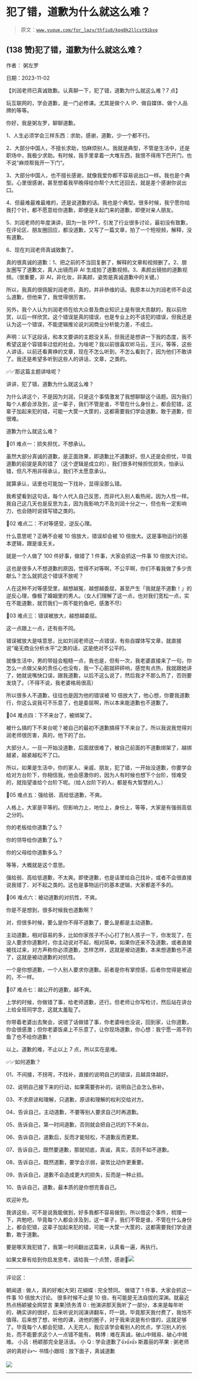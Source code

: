 # 犯了错，道歉为什么就这么难？

> 原文：[`www.yuque.com/for_lazy/thfiu8/kpg8k2llcst9ibxq`](https://www.yuque.com/for_lazy/thfiu8/kpg8k2llcst9ibxq)

## (138 赞)犯了错，道歉为什么就这么难？

作者： 粥左罗

日期：2023-11-02

【刘润老师已真诚致歉。认真聊一下，犯了错，道歉为什么就这么难？7 点】

玩互联网的，学会道歉，是一门必修课。尤其是做个人 IP、做自媒体、做个人品牌的等等。

你好，我是粥左罗，聊聊道歉。

1、人生必须学会三样东西：求助，感谢，道歉，少一个都不行。

2、大部分中国人，不擅长求助，怕麻烦别人。我就是典型，不管是生活中，还是职场中，我极少求助。有时候，我手里拿着一大堆东西，我恨不得用下巴开门，也不说“麻烦帮我开一下门”。

3、大部分中国人，也不擅长感谢，就像我爱你都不容易说出口一样。我也是个典型。心里很感谢，甚至想着我早晚得给你帮个大忙还回去，就是差个感谢你说出口。

4、但最难最难最难的，还是说道歉的话。我也是个典型。很多时候，我宁愿你给我打个针，都不愿意给你道歉，即便是关起门来的道歉，即便对亲人朋友。

5、刘润老师的年度演讲，因为一张 PPT，引发了行业很多讨论，最初没有致歉，在评论区、朋友圈回应，都没道歉，又写了一篇文章，拍了一个短视频，解释，没有道歉。

6、现在刘润老师真诚致歉了。

真的很真诚的道歉：1、把之前的不当回复删了，解释的文章和视频删了。2、朋友圈写了道歉文，真人出镜而非 AI 生成拍了道歉视频。3、素颜出镜拍的道歉视频。（很重要，非 AI，非化妆，非美颜，姿势是真诚道歉中的关键。）

所以，我真的很佩服刘润老师，真的，并非恭维的话。我原本以为刘润老师不会这么道歉，但他来了，我觉得很厉害。

另外，我个人认为刘润老师在给大众普及商业知识上是有很大贡献的，我以前欣赏，以后一样欣赏。这个错误是真的错误，也是专业上的不该犯的错误，但我还是认为这一个错误，不能逻辑推论说刘润商业分析能力差，不成立。

声明：以下这段话，和本文要讲的主题没关系，但我还是想讲一下我的态度，我不希望这是个容错率过低的社会。为啥呢？我以前很喜欢听马云，王兴，等等，这些人讲话，以前还看黄峥的文章，现在不怎么听到，不怎么看到了，因为他们不敢讲了。我还是希望多听到这些人的讲话，文章，之类的。

✅✅那这篇主题讲啥呢？

讲讲，犯了错，道歉为什么就这么难？

为什么讲这个，不是因为刘润，只是这个事情激发了我想聊聊这个话题。因为我们每个人都会涉及到，这一辈子，我们不管是谁，不管在什么身份上，都会犯错，这辈子加起来犯的错，可能一大筐一大筐的，这都需要我们学会道歉，敢于道歉，但很难。

道歉为什么就这么难？

🎁01 难点一：损失担忧，不想承认。

虽然大部分真诚的道歉，是正面效果，即道歉比不道歉好。但人还是会担忧，毕竟道歉的前提是真的错了（这个逻辑是成立的），我们很多时候担忧损失，怕承认错，但凡不用非得承认，我们不太愿意承认。

就算承认，话里也可能加一下找补，显得没那么错。

我希望看到这句话，每个人代入自己反思，而非代入别人看热闹，因为人性一样。我自己这几天也是反思为主，因为我影响力不及刘润十分之一，但也有一定影响力，也会随时说错写错之类的。

🎁02 难点二：不对等感受，逆反心理。

什么意思呢？正确不会被 10 倍放大，错误却会被 10 倍放大。这是事物运行的基本逻辑，跟是谁无关。

就是一个人做了 100 件好事，做错了 1 件事，大家会抓这一件事 10 倍放大讨论。

这也是很多人不想道歉的原因，觉得不对等啊，不公平啊，你们不看我做了多少贡献么？怎么就抓这个错误不放呢？

人在这种不对等感受里，越想越冤，越想越委屈，甚至产生「我就是不道歉！」的逆反心理，像极了婚姻里的男人。（女人们理解了这一点，也对我们宽松一点，实在不能道歉，就罚我们一周不能钓鱼吧，感激不尽）

🎁03 难点三：错误被放大，越想越委屈。

这一点跟上一点，还有些不同。

错误被放大是啥意思，比如刘润老师这一点错误，有些自媒体写文章，就直接说“毫无商业分析水平”之类的话，这是绝对不公平的。

就像生活中，男的带娃会粗糙一点，我也是，但有一次，我老婆直接来了一句，你怎么一点做父亲的责任心也没有，我一下心脏就砰砰响，感觉有点热，我就跟她讲了，她就说嘴快口误，跟我道歉，以后不这么说了，然后我才不那么热了，否则要发烧了。（不得不说，我老婆格局很高）

所以很多人不道歉，往往也是因为他的错误被 10 倍放大了，他心想，你要我道歉行，你这么说我可不乐意了，也是委屈啊，所以本来能道歉也不道歉了。

🎁04 难点四：下不来台了，被绑架了。

被什么搞的下不来台呢？被自己的最初不道歉搞得下不来台了。所以我说我觉得刘润老师很厉害，真的，他下的了台。

大部分人，一旦一开始没道歉，后面就很难了，被自己前面的不道歉绑架了，越绑越紧，越紧越松不了口。

所以，如果是生活中，你的家人、亲戚、朋友，犯了错，一开始没道歉，你要学会给对方台阶下，你相信我，他会感激你的，因为人有时候也想下个台阶，怪难受的，就指望谁给个台阶下呢。（给人台阶下的人，都是有大智慧的人。）

🎁05 难点五：强给弱、高给低道歉，不爽。

人格上，大家是平等的。但影响力上，地位上，身份上，等等，大家是有强弱高低之分的。

你的老板给你道歉了么？

你的领导给你道歉了么？

你的父母给你道歉多么？

等等，大概就是这个意思。

强给弱、高给低道歉，不太爽。即使道歉，也是话里给自己找补，或者不会很直接说我错了、对不起之类的。这也是事物运行的基本逻辑，大家都差不多的。

🎁06 难点六：被动道歉的对抗性，不爽。

你是不是想到，很多时候我也道歉啊？

对，但很多时候，要么是你不得不道歉了，要么是都是主动道歉。

主动道歉，相对容易的多，比如你家孩子不小心打了别人孩子一下，你发现了，在没人要求你道歉时，你主动说对不起，相对简单。如果你还来不及道歉，或者直接被找过来，对方声称你必须道歉，怎样怎样，这就是被动道歉，本来想道歉也不道了，这就是被动道歉的对抗性。

一个是你想道歉，一个人别人要求你道歉。前者是你有掌控感，后者你觉得是被迫的，不一样。

🎁07 难点七：越公开的道歉，越不爽。

上学的时候，你做错了事，给老师道歉，还行。但老师让你写检讨，然后站在讲台上给全班同学念，这就太羞耻了。

你带着老婆出去聚会，说错了话做错了事，你老婆啥也没说，回到家，让你道歉，你会很感激；但你老婆饭桌上不乐意了，让你现场道歉，你心想：我宁愿一周不钓鱼了也不给你道歉！

以上。道歉的难，不止以上 7 点，所以实在是难。

✅✅如何道歉？

01、不间接，不拐弯，不找补，直接的说明自己的错误，且越具体越好。

02、说明自己接下来的行动，如果需要弥补的，说明自己会怎么弥补。

03、不求原谅和理解，只道歉，原谅和理解的权利交给对方。

04、告诉自己，主动道歉，不要等别人要求自己时再道歉。

05、告诉自己，第一时间道歉，否则就会把自己坑的下不来台。

06、告诉自己，道歉后，反而才能轻松，不道歉反而更累。

07、告诉自己，既然要道歉，那就彻底，真诚，真实，否则不如不道歉。

08、告诉自己，既然道歉，要学会示弱，姿势比动作更重要。

09、告诉自己，道歉不会造成更大的损失，反而是一种止损。

10、告诉自己，道歉，最本质的是你想完善自己。

欢迎补充。

我讲这些，可不是说我能做到，好多我都不容易做到，所以借这个事件，梳理一下，共勉吧，毕竟每个人都会涉及到，这一辈子，我们不管是谁，不管在什么身份上，都会犯错，这辈子加起来犯的错，可能一大筐一大筐的，这都需要我们学会道歉，敢于道歉。

要是哪天我犯错了，我第一时间翻出这篇来，认真看一遍，再执行。

如果文章有给到你启发思考，请给我一个点赞，感谢💙![](img/2b8134a81d76a52e8c40c71e367f537f.png)

* * *

评论区：

朝闻道 : 做人，真的好难[大哭]
花蝴蝶 : 完全赞同。
做错了 1 件事，大家会抓这一件事 10 倍放大讨论。
很多时候不止是 10 倍，有可能是无法自拔的深渊。就最近热点杨颖被全网禁言
果果|债务清 0 : 他演讲那天我听了一部分，本来是每年听的，确实讲的很好，后来听说刘润演讲翻车，吓一跳，毕竟那天我付费了，我怕不值得。后来想了想，听他的课，进他的圈子，对于我来说是有价值的，这就足够了。毕竟每个人都会犯错，人无完人，我应该学会看别人的优点，学习别人的长处，而不能要求这个人一点错不能有。
韩博 : 难在真诚，破山中贼易、破心中贼难。
小吕 : 杨颖那完全是活该。
小 Q : 学会道歉了👍👍👍
斯嘉丽的苹果 : 粥老师讲的真好👍～
书情小跟班 : 放下面子，真诚道歉

![](img/1c37d505930596d12a88ab23e11aa07a.png)

* * *